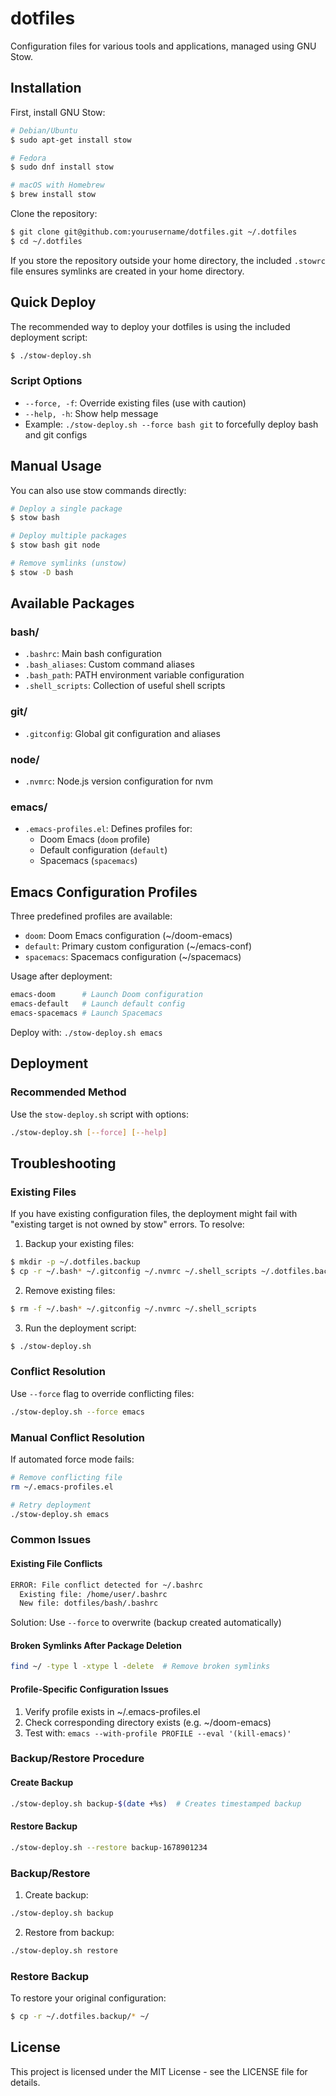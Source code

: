 # dotfiles

Configuration files for various tools and applications, managed using GNU Stow.

## Installation

First, install GNU Stow:

```bash
# Debian/Ubuntu
$ sudo apt-get install stow

# Fedora
$ sudo dnf install stow

# macOS with Homebrew
$ brew install stow
```

Clone the repository:

```bash
$ git clone git@github.com:yourusername/dotfiles.git ~/.dotfiles
$ cd ~/.dotfiles
```

If you store the repository outside your home directory, the included `.stowrc` file ensures symlinks are created in your home directory.

## Quick Deploy

The recommended way to deploy your dotfiles is using the included deployment script:

```bash
$ ./stow-deploy.sh
```

### Script Options

- `--force, -f`: Override existing files (use with caution)
- `--help, -h`: Show help message
- Example: `./stow-deploy.sh --force bash git` to forcefully deploy bash and git configs

## Manual Usage

You can also use stow commands directly:

```bash
# Deploy a single package
$ stow bash

# Deploy multiple packages
$ stow bash git node

# Remove symlinks (unstow)
$ stow -D bash
```

## Available Packages

### bash/
- `.bashrc`: Main bash configuration
- `.bash_aliases`: Custom command aliases
- `.bash_path`: PATH environment variable configuration
- `.shell_scripts`: Collection of useful shell scripts

### git/
- `.gitconfig`: Global git configuration and aliases

### node/
- `.nvmrc`: Node.js version configuration for nvm

### emacs/
- `.emacs-profiles.el`: Defines profiles for:
  - Doom Emacs (`doom` profile)
  - Default configuration (`default`)
  - Spacemacs (`spacemacs`)

## Emacs Configuration Profiles

Three predefined profiles are available:
- `doom`: Doom Emacs configuration (~/doom-emacs)
- `default`: Primary custom configuration (~/emacs-conf)
- `spacemacs`: Spacemacs configuration (~/spacemacs)

Usage after deployment:
```bash
emacs-doom      # Launch Doom configuration
emacs-default   # Launch default config
emacs-spacemacs # Launch Spacemacs
```

Deploy with: `./stow-deploy.sh emacs`

## Deployment

### Recommended Method
Use the `stow-deploy.sh` script with options:
```bash
./stow-deploy.sh [--force] [--help]
```

## Troubleshooting

### Existing Files
If you have existing configuration files, the deployment might fail with "existing target is not owned by stow" errors. To resolve:

1. Backup your existing files:
```bash
$ mkdir -p ~/.dotfiles.backup
$ cp -r ~/.bash* ~/.gitconfig ~/.nvmrc ~/.shell_scripts ~/.dotfiles.backup/
```

2. Remove existing files:
```bash
$ rm -f ~/.bash* ~/.gitconfig ~/.nvmrc ~/.shell_scripts
```

3. Run the deployment script:
```bash
$ ./stow-deploy.sh
```

### Conflict Resolution
Use `--force` flag to override conflicting files:
```bash
./stow-deploy.sh --force emacs
```

### Manual Conflict Resolution

If automated force mode fails:
```bash
# Remove conflicting file
rm ~/.emacs-profiles.el

# Retry deployment
./stow-deploy.sh emacs
```

### Common Issues

#### Existing File Conflicts
```bash
ERROR: File conflict detected for ~/.bashrc
  Existing file: /home/user/.bashrc
  New file: dotfiles/bash/.bashrc
```
Solution: Use `--force` to overwrite (backup created automatically)

#### Broken Symlinks After Package Deletion
```bash
find ~/ -type l -xtype l -delete  # Remove broken symlinks
```

#### Profile-Specific Configuration Issues
1. Verify profile exists in ~/.emacs-profiles.el
2. Check corresponding directory exists (e.g. ~/doom-emacs)
3. Test with: `emacs --with-profile PROFILE --eval '(kill-emacs)'`

### Backup/Restore Procedure

#### Create Backup
```bash
./stow-deploy.sh backup-$(date +%s)  # Creates timestamped backup
```

#### Restore Backup
```bash
./stow-deploy.sh --restore backup-1678901234
```

### Backup/Restore

1. Create backup:
```bash
./stow-deploy.sh backup
```
2. Restore from backup:
```bash
./stow-deploy.sh restore
```

### Restore Backup
To restore your original configuration:
```bash
$ cp -r ~/.dotfiles.backup/* ~/
```

## License

This project is licensed under the MIT License - see the LICENSE file for details.
